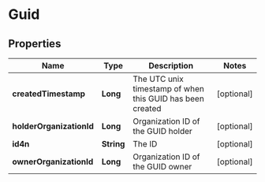 
# Guid

## Properties
Name | Type | Description | Notes
------------ | ------------- | ------------- | -------------
**createdTimestamp** | **Long** | The UTC unix timestamp of when this GUID has been created |  [optional]
**holderOrganizationId** | **Long** | Organization ID of the GUID holder |  [optional]
**id4n** | **String** | The ID |  [optional]
**ownerOrganizationId** | **Long** | Organization ID of the GUID owner |  [optional]



